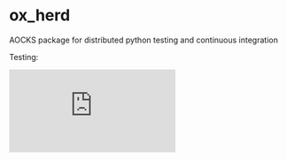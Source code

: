 # ox_herd
AOCKS package for distributed python testing and continuous integration

Testing:

![picture of ox](http://kingofwallpapers.com/ox/img-003.php?pic=/ox/ox-003.jpg)
